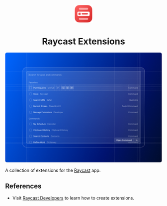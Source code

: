 <p align="center">
  <img src="images/store-logo.png" height="60">
  <h1 align="center">Raycast Extensions</h1>
</p>

![Header](images/header.png)

A collection of extensions for the [Raycast](https://raycast.com) app.


## References

- Visit [Raycast Developers](https://developers.raycast.com) to learn how to
  create extensions.
